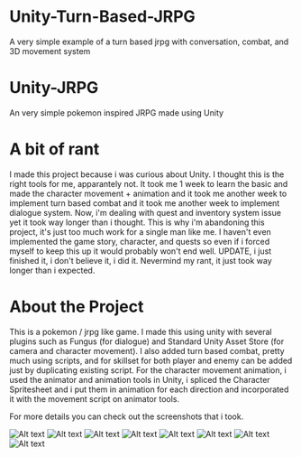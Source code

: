 # Unity-Turn-Based-JRPG
A very simple example of a turn based jrpg with conversation, combat, and 3D movement system

# Unity-JRPG
An very simple pokemon inspired JRPG made using Unity

# A bit of rant
I made this project because i was curious about Unity. I thought this is the right tools for me, apparantely not. It took me 1 week to learn the basic and made the character movement + animation and it took me another week to implement turn based combat and it took me another week to implement dialogue system. Now, i'm dealing with quest and inventory system issue yet it took way longer than i thought. This is why i'm abandoning this project, it's just too much work for a single man like me. I haven't even implemented the game story, character, and quests so even if i forced myself to keep this up it would probably won't end well. UPDATE,  i just finished it, i don't believe it, i did it. Nevermind my rant, it just took way longer than i expected.

# About the Project
This is a pokemon / jrpg like game. I made this using unity with several plugins such as Fungus (for dialogue) and Standard Unity Asset Store (for camera and character movement). I also added turn based combat, pretty much using scripts, and for skillset for both player and enemy can be added just by duplicating existing script. For the character movement animation, i used the animator and animation tools in Unity, i spliced the Character Spritesheet and i put them in animation for each direction and incorporated it with the movement script on animator tools.

For more details you can check out the screenshots that i took.

![Alt text](https://github.com/kumakuma13/Unity-Turn-Based-JRPG/blob/master/1.jpg)
![Alt text](https://github.com/kumakuma13/Unity-Turn-Based-JRPG/blob/master/2.jpg)
![Alt text](https://github.com/kumakuma13/Unity-Turn-Based-JRPG/blob/master/3.jpg)
![Alt text](https://github.com/kumakuma13/Unity-Turn-Based-JRPG/blob/master/4.jpg)
![Alt text](https://github.com/kumakuma13/Unity-Turn-Based-JRPG/blob/master/5.jpg)
![Alt text](https://github.com/kumakuma13/Unity-Turn-Based-JRPG/blob/master/6.jpg)
![Alt text](https://github.com/kumakuma13/Unity-Turn-Based-JRPG/blob/master/7.jpg)
![Alt text](https://github.com/kumakuma13/Unity-Turn-Based-JRPG/blob/master/8.jpg)

